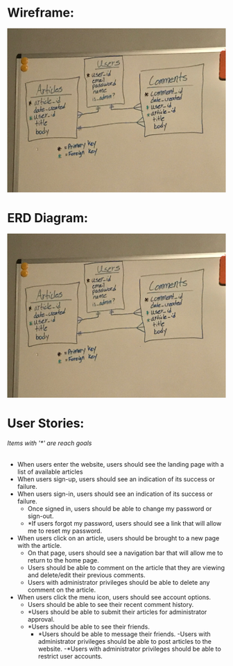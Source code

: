 # Wireframe:

![alt text](Capstone-ERD.jpeg "Picture of Project Wire-Frame")

# ERD Diagram:

![alt text](Capstone-ERD.jpeg "Picture of Project ERD")


# User Stories:
###### Items with '*' are reach goals

- When users enter the website, users should see the landing page with a list of available articles
- When users sign-up, users should see an indication of its success or failure.
- When users sign-in, users should see an indication of its success or failure.
  - Once signed in, users should be able to change my password or sign-out.
  - *If users forgot my password, users should see a link that will allow me to reset my password.
- When users click on an article, users should be brought to a new page with the article.
  - On that page, users should see a navigation bar that will allow me to return to the home page.
  - Users should be able to comment on the article that they are viewing and delete/edit their previous comments.
  - Users with administrator privileges should be able to delete any comment on the article.
- When users click the menu icon, users should see account options.
  - Users should be able to see their recent comment history.
  - *Users should be able to submit their articles for administrator approval.
  - *Users should be able to see their friends.
    - *Users should be able to message their friends.
  -Users with administrator privileges should be able to post articles to the website.
  -*Users with administrator privileges should be able to restrict user accounts.
